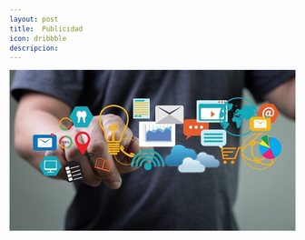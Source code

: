 ```yaml
---
layout: post
title:  Publicidad
icon: dribbble
descripcion:
---
```


<img src="\assets\img\slide\Publicidad.jpg" class="img-fluid" alt="Responsive image">


